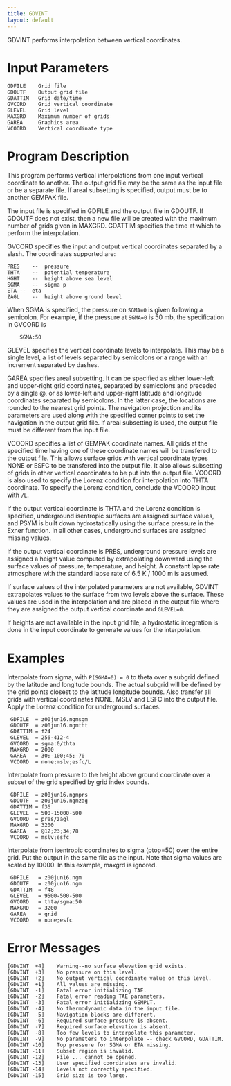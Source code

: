 ```yaml
---
title: GDVINT
layout: default
---
```


GDVINT performs interpolation between vertical coordinates.

# Input Parameters
 
	GDFILE    Grid file
	GDOUTF    Output grid file
	GDATTIM   Grid date/time
	GVCORD    Grid vertical coordinate
	GLEVEL    Grid level
	MAXGRD    Maximum number of grids
	GAREA     Graphics area
	VCOORD    Vertical coordinate type
 
 

# Program Description
 
 This program performs vertical interpolations from one
 input vertical coordinate to another.  The output grid
 file may be the same as the input file or be a separate
 file.  If areal subsetting is specified, output must be
 to another GEMPAK file.

 The input file is specified in GDFILE and the output file
 in GDOUTF.  If GDOUTF does not exist, then a new file
 will be created with the maximum number of grids given
 in MAXGRD.  GDATTIM specifies the time at which to
 perform the interpolation.

 GVCORD specifies the input and output vertical
 coordinates separated by a slash.  The coordinates
 supported are:

	PRES	--	pressure
	THTA	--	potential temperature
	HGHT 	--	height above sea level
	SGMA	--	sigma p
	ETA	--	eta
	ZAGL	--	height above ground level

 When SGMA is specified, the pressure on `SGMA=0` is
 given following a semicolon.  For example, if the
 pressure at `SGMA=0` is 50 mb, the specification in
 GVCORD is

		SGMA:50

 GLEVEL specifies the vertical coordinate levels to
 interpolate.  This may be a single level, a list of
 levels separated by semicolons or a range with an
 increment separated by dashes.

 GAREA specifies areal subsetting.  It can be specified
 as either lower-left and upper-right grid
 coordinates, separated by semicolons and preceded by
 a single @, or as lower-left and upper-right latitude
 and longitude coordinates separated by semicolons.
 In the latter case, the locations are rounded to the
 nearest grid points.  The navigation projection and its
 parameters are used along with the specified corner
 points to set the navigation in the output grid file.
 If areal subsetting is used, the output file must be
 different from the input file.

 VCOORD specifies a list of GEMPAK coordinate names.
 All grids at the specified time having one of these
 coordinate names will be transfered to the output
 file.  This allows surface grids with vertical
 coordinate types NONE or ESFC to be transfered into
 the output file.  It also allows subsetting of
 grids in other vertical coordinates to be put into
 the output file.  VCOORD is also used to specify
 the Lorenz condition for interpolation into THTA
 coordinate.  To specify the Lorenz condition,
 conclude the VCOORD input with `/L`.

 If the output vertical coordinate is THTA and
 the Lorenz condition is specified, underground
 isentropic surfaces are assigned surface values,
 and PSYM is built down hydrostatically using the
 surface pressure in the Exner function.  In all
 other cases, underground surfaces are assigned
 missing values.

 If the output vertical coordinate is PRES, underground
 pressure levels are assigned a height value computed
 by extrapolating downward using the surface values
 of pressure, temperature, and height.  A constant
 lapse rate atmosphere with the standard lapse rate of
 6.5 K / 1000 m is assumed.

 If surface values of the interpolated parameters
 are not available, GDVINT extrapolates values to the
 surface from two levels above the surface.  These
 values are used in the interpolation and are placed
 in the output file where they are assigned the
 output vertical coordinate and `GLEVEL=0`.

 If heights are not available in the input grid file,
 a hydrostatic integration is done in the input coordinate
 to generate values for the interpolation.


# Examples
 
Interpolate from sigma, with `P(SGMA=0) = 0` to
     theta over a subgrid defined by the latitude
     and longitude bounds.  The actual subgrid will
     be defined by the grid points closest to the
     latitude longitude bounds.  Also transfer all
     grids with vertical coordinates NONE, MSLV and
     ESFC into the output file.  Apply the Lorenz
     condition for underground surfaces.

     GDFILE  = z00jun16.ngmsgm
     GDOUTF  = z00jun16.ngmtht
     GDATTIM = f24
     GLEVEL  = 256-412-4
     GVCORD  = sgma:0/thta
     MAXGRD  = 2000
     GAREA   = 30;-100;45;-70
     VCOORD  = none;mslv;esfc/L

Interpolate from pressure to the height above
     ground coordinate over a subset of the grid
     specified by grid index bounds.

     GDFILE  = z00jun16.ngmprs
     GDOUTF  = z00jun16.ngmzag
     GDATTIM = f36
     GLEVEL  = 500-15000-500
     GVCORD  = pres/zagl
     MAXGRD  = 3200
     GAREA   = @12;23;34;78
     VCOORD  = mslv;esfc

Interpolate from isentropic coordinates to sigma
     (ptop=50) over the entire grid.  Put the output
     in the same file as the input.  Note that sigma
     values are scaled by 10000.  In this example,
     maxgrd is ignored.

     GDFILE   = z00jun16.ngm
     GDOUTF   = z00jun16.ngm
     GDATTIM  = f48
     GLEVEL   = 9500-500-500
     GVCORD   = thta/sgma:50
     MAXGRD   = 3200
     GAREA    = grid
     VCOORD   = none;esfc

# Error Messages
 
	[GDVINT  +4]    Warning--no surface elevation grid exists.
	[GDVINT  +3]    No pressure on this level.
	[GDVINT  +2]    No output vertical coordinate value on this level.
	[GDVINT  +1]    All values are missing.
	[GDVINT  -1]    Fatal error initializing TAE.
	[GDVINT  -2]    Fatal error reading TAE parameters.
	[GDVINT  -3]    Fatal error initializing GEMPLT.
	[GDVINT  -4]    No thermodynamic data in the input file.
	[GDVINT  -5]    Navigation blocks are different.
	[GDVINT  -6]    Required surface pressure is absent.
	[GDVINT  -7]    Required surface elevation is absent.
	[GDVINT  -8]    Too few levels to interpolate this parameter.
	[GDVINT  -9]    No parameters to interpolate -- check GVCORD, GDATTIM.
	[GDVINT -10]    Top pressure for SGMA or ETA missing.
	[GDVINT -11]    Subset region is invalid.
	[GDVINT -12]    File ... cannot be opened.
	[GDVINT -13]    User specified coordinates are invalid.
	[GDVINT -14]    Levels not correctly specified.
	[GDVINT -15]    Grid size is too large.
